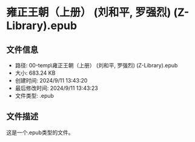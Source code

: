 ﻿# 雍正王朝（上册） (刘和平, 罗强烈) (Z-Library).epub

## 文件信息
- 路径: 00-temp\雍正王朝（上册） (刘和平, 罗强烈) (Z-Library).epub
- 大小: 683.24 KB
- 创建时间: 2024/9/11 13:43:20
- 最后修改时间: 2024/9/11 13:43:23
- 文件类型: .epub

## 文件描述
这是一个.epub类型的文件。


